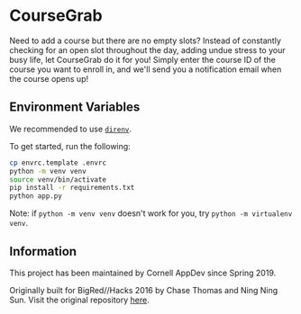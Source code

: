 # CourseGrab

Need to add a course but there are no empty slots? Instead of constantly checking for an open slot throughout the day, adding undue stress to your busy life, let CourseGrab do it for you! Simply enter the course ID of the course you want to enroll in, and we'll send you a notification email when the course opens up!

## Environment Variables

We recommended to use [`direnv`](https://direnv.net).

To get started, run the following:

```bash
cp envrc.template .envrc
python -m venv venv
source venv/bin/activate
pip install -r requirements.txt
python app.py
```

Note: if `python -m venv venv` doesn't work for you, try `python -m virtualenv venv`. 

## Information

This project has been maintained by Cornell AppDev since Spring 2019.

Originally built for BigRed//Hacks 2016 by Chase Thomas and Ning Ning Sun. Visit the original repository [here](https://github.com/nnsun/CourseGrab).
